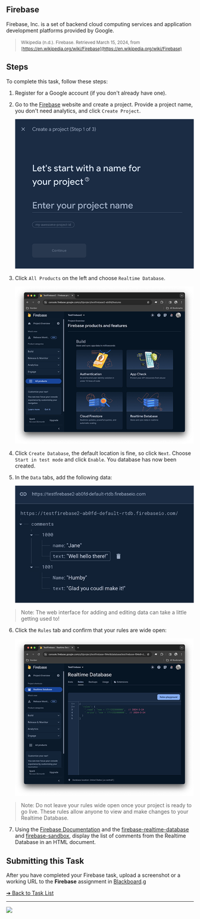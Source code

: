 <style>@import url("//readme.codeadam.ca/readme.css");</style>

## Firebase

Firebase, Inc. is a set of backend cloud computing services and application development platforms provided by Google.

> <small>Wikipedia (n.d.). Firebase. Retrieved March 15, 2024, from [https://en.wikipedia.org/wiki/Firebase](https://en.wikipedia.org/wiki/Firebase)</small>

## Steps

To complete this task, follow these steps:

1. Register for a Google account (if you don't already have one).
2. Go to the [Firebase](https://firebase.google.com/) website and create a project. Provide a project name, you don't need analytics, and click `Create Project`.

   ![Create Project](images/screenshot-firebase-create-project.png)

3. Click `All Products` on the left and choose `Realtime Database`.

   ![Realtime Database](images/screenshot-firebase-realtime-database.png)

4. Click `Create Database`, the default location is fine, so click `Next`. Choose `Start in test mode` and click `Enable`. You database has now been created.

5. In the `Data` tabs, add the following data:

   ![Comments Data](images/screenshot-firebase-data.png)

> Note: The web interface for adding and editing data can take a little getting used to!

6. Click the `Rules` tab and confirm that your rules are wide open:

   ![Firebase Realtime Database rules](images/screenshot-firebase-rules.png)

> Note: Do not leave your rules wide open once your project is ready to go live. These rules allow anyone to view and make changes to your Realtime Database.

7. Using the [Firebase Documentation](https://firebase.google.com/docs/database) and the [firebase-realtime-database](https://github.com/codeadamca/firebase-realtime-) and [firebase-sandbox](https://github.com/codeadamca/firebase-sandbox), display the list of comments from the Realtime Database in an HTML document.

## Submitting this Task

After you have completed your Firebase task, upload a screenshot or a working URL to the **Firebase** assignment in [Blackboard](https://learn.humber.ca/).g

[&#10132; Back to Task List](/)

---

<a href="https://brickmmo.com">
<img src="https://cdn.brickmmo.com/images@1.0.0/brickmmo-logo-coloured-horizontal.png" width="200">
</a>

<script src="https://cdn.brickmmo.com/bar@1.0.0/bar.js"></script>
